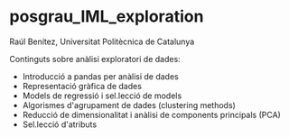 # posgrau_IML_exploration

Raúl Benítez, Universitat Politècnica de Catalunya

Continguts sobre anàlisi exploratori de dades: 

- Introducció a pandas per anàlisi de dades
- Representació gràfica de dades
- Models de regressió i sel.lecció de models
- Algorismes d'agrupament de dades (clustering methods)
- Reducció de dimensionalitat i anàlisi de components principals (PCA)
- Sel.lecció d'atributs



